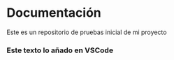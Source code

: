 # Documentación
 Este es un repositorio de pruebas inicial de mi proyecto
 ### Este texto lo añado en VSCode 